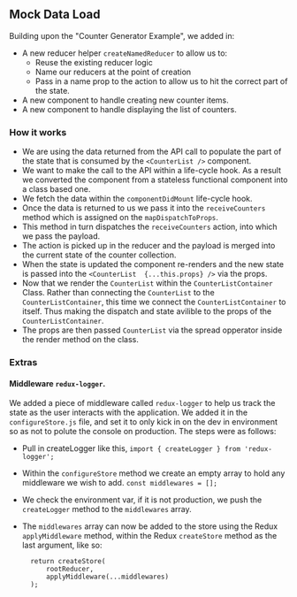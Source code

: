 ## Mock Data Load

Building upon the "Counter Generator Example", we added in:
- A new reducer helper ``createNamedReducer`` to allow us to:
	- Reuse the existing reducer logic
	- Name our reducers at the point of creation
	- Pass in a name prop to the action to allow us to hit the correct part of the state.
- A new component to handle creating new counter items.
- A new component to handle displaying the list of counters.

### How it works
- We are using the data returned from the API call to populate the part of the state that is consumed by the ``<CounterList />`` component.
- We want to make the call to the API within a life-cycle hook. As a result we converted the component from a stateless functional component into a class based one.
- We fetch the data within the ``componentDidMount`` life-cycle hook.
- Once the data is returned to us we pass it into the ``receiveCounters`` method which is assigned on the ``mapDispatchToProps``.
- This method in turn dispatches the ``receiveCounters`` action, into which we pass the payload.
- The action is picked up in the reducer and the payload is merged into the current state of the counter collection.
- When the state is updated the component re-renders and the new state is passed into the ``<CounterList  {...this.props} />`` via the props.
- Now that we render the ``CounterList`` within the ``CounterListContainer`` Class. Rather than connecting the ``CounterList`` to the ``CounterListContainer``, this time we connect the ``CounterListContainer`` to itself. Thus making the dispatch and state avilible to the props of the ``CounterListContainer``.
- The props are then passed ``CounterList`` via the spread opperator inside the render method on the class.

### Extras
#### Middleware ``redux-logger``.
We added a piece of middleware called ``redux-logger`` to help us track the state as the user interacts with the application. We added it in the ``configureStore.js`` file, and set it to only kick in on the dev in environment so as not to polute the console on production. The steps were as follows:

- Pull in createLogger like this, ``import { createLogger } from 'redux-logger';``
- Within the ``configureStore`` method we create an empty array to hold any middleware we wish to add. ``const middlewares = [];``
- We check the environment var, if it is not production, we push the ``createLogger`` method to the ``middlewares`` array.
- The ``middlewares`` array can now be added to the store using the Redux ``applyMiddleware`` method, within the Redux ``createStore`` method as the last argument, like so: 
	
		return createStore(
			rootReducer,
			applyMiddleware(...middlewares)
		);
